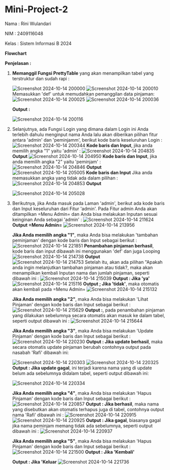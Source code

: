 # Mini-Project-2

Nama : Rini Wulandari

NIM : 2409116048

Kelas : Sistem Informasi B 2024

**Flowchart**

**Penjelasan :**
1. **Memanggil Fungsi PrettyTable** yang akan menampilkan tabel yang terstruktur dan sudah rapi :

   ![Screenshot 2024-10-14 200000](https://github.com/user-attachments/assets/99ff9c16-40d8-41d2-9e94-eb9950666e11)
   ![Screenshot 2024-10-14 200010](https://github.com/user-attachments/assets/add25e0d-17df-4d81-b003-b0f746a6bf4d)
   Memasukkan 'def' untuk memudahkan pemanggilan data pinjaman:
   ![Screenshot 2024-10-14 200025](https://github.com/user-attachments/assets/f645de89-c200-4044-91cb-2d398a8bce71)
   ![Screenshot 2024-10-14 200036](https://github.com/user-attachments/assets/676b2044-8646-40cf-92c2-21159d76df6f)

   **Output :**
   
   ![Screenshot 2024-10-14 200116](https://github.com/user-attachments/assets/426ca254-d292-47c5-9837-7da6fac15b54)

2. Selanjutnya, ada Fungsi Login yang dimana dalam Login ini Anda terlebih dahulu menginput nama Anda lalu akan diberikan pilihan fitur antara 'admin' dan 'peminjamm', berikut kode baris keseluruhan Login :
   ![Screenshot 2024-10-14 200344](https://github.com/user-attachments/assets/06324a96-617e-45e4-8c91-d1e730e10d98)
   **Kode baris dan Input**, jika anda memilih angka "1" yaitu 'admin' :
   ![Screenshot 2024-10-14 204835](https://github.com/user-attachments/assets/ef922d03-7f9b-43d5-93a1-87d50b941ad0)
   **Output**
   ![Screenshot 2024-10-14 204950](https://github.com/user-attachments/assets/83f80693-86a5-44f0-9c6d-cb876a18075d)
   **Kode baris dan Input**, jika anda memilih angka "2" yaitu 'peminjam' :
   ![Screenshot 2024-10-14 204846](https://github.com/user-attachments/assets/eb5cd895-8091-4aa1-8205-708ae0e28c15)
   **Output**
   ![Screenshot 2024-10-14 205005](https://github.com/user-attachments/assets/e76b7794-b809-4cc8-910f-4cfd763be20f)
   **Kode baris dan Input** Jika anda memasukkan angka yang tidak ada dalam pilihan :
   ![Screenshot 2024-10-14 204853](https://github.com/user-attachments/assets/c2f63b63-0d39-4b09-9201-0a4138f548f7)
   **Output**
   
   ![Screenshot 2024-10-14 205028](https://github.com/user-attachments/assets/06c9d1f9-5005-4408-9b4b-781fb157c275)

3. Berikutnya, jika Anda masuk pada Laman 'admin', berikut ada kode baris dan Input keseluruhan dari Fitur 'admin'. Pada Fitur admin Anda akan ditampilkan =Menu Admin= dan Anda bisa melakukan Inputan sesuai keinginan Anda sebagai 'admin' :
    ![Screenshot 2024-10-14 211624](https://github.com/user-attachments/assets/4640b949-2a51-411c-a895-02b4ce2a7327)
   **Output =Menu Admin=**
   ![Screenshot 2024-10-14 213956](https://github.com/user-attachments/assets/a190f5e2-7679-4f49-a9db-0c3ad82184e0)

   **Jika Anda memilih angka "1"**, maka Anda bisa melakukan 'tambahan peminjaman' dengan kode baris dan Input sebagai berikut :
   ![Screenshot 2024-10-14 221851](https://github.com/user-attachments/assets/f255c922-5119-4b76-9c21-04ce57f93a36)
   **Penambahan pinjaman berhasil**, kode baris dan input dibawah ini menggunakan 'def' dan juga Looping 
   ![Screenshot 2024-10-14 214738](https://github.com/user-attachments/assets/54830673-10f2-4962-8d9d-6745b573f828)
   **Output**
   ![Screenshot 2024-10-14 214753](https://github.com/user-attachments/assets/70cfa28b-75ab-47c5-8bd1-031a7aab25cd)
   Setelah itu, akan ada pilihan "Apakah anda ingin melanjutkan tambahan pinjaman atau tidak?, maka akan menampilkan kembali Inputan nama dan jumlah pinjaman, seperti dibawah ini :
   ![Screenshot 2024-10-14 215039](https://github.com/user-attachments/assets/663d2baf-fb89-4399-8ba3-e26f63224ba9)
   **Output : Jika 'ya'**
   ![Screenshot 2024-10-14 215116](https://github.com/user-attachments/assets/e5be2ee5-7029-4aaf-833d-7e01e0944d7d)
   **Output ; Jika 'tidak'**, maka otomatis akan kembali pada =Menu Admin=
   ![Screenshot 2024-10-14 215132](https://github.com/user-attachments/assets/55db44b2-1ee1-438d-8c22-87a6280e5e9f)

   **Jika Anda memilih angka "2"**, maka Anda bisa melakukan 'Lihat Pinjaman' dengan kode baris dan Input sebagai berikut :
   ![Screenshot 2024-10-14 215629](https://github.com/user-attachments/assets/b488f31e-8e14-48ce-8d01-64290d17ca98)
   **Output :**, pada penambahan pinjaman yang dilakukan sebelumnya secara otomatis akan masuk ke dalam tabel, seperti output dibawah ini :
   ![Screenshot 2024-10-14 215644](https://github.com/user-attachments/assets/e698ea7d-9adc-4861-a0b6-0514d381396e)

    **Jika Anda memilih angka "3"**, maka Anda bisa melakukan 'Update Pinjaman' dengan kode baris dan Input sebagai berikut :
   ![Screenshot 2024-10-14 220230](https://github.com/user-attachments/assets/b87649d4-6cdc-4080-a527-f5ed0b64d40f)
   **Output : Jika update berhasil**, maka secara otomatis update pinjaman berubah contohnya output pada nasabah 'Rafi' dibawah ini:
   
   ![Screenshot 2024-10-14 220303](https://github.com/user-attachments/assets/2375b691-f4c1-40cb-99f3-34bda0063675)
   ![Screenshot 2024-10-14 220325](https://github.com/user-attachments/assets/3deac43c-d609-4efd-b7d7-c2d1b293a9e4)
   **Output : Jika update gagal**, ini terjadi karena nama yang di update belum ada sebelumnya didalam tabel, seperti output dibawah ini:
   
   ![Screenshot 2024-10-14 220334](https://github.com/user-attachments/assets/3c0d1d35-b484-4dd8-b0f0-2f935a2a7719)

   **Jika Anda memilih angka "4"**, maka Anda bisa melakukan 'Hapus Pinjaman' dengan kode baris dan Input sebagai berikut :
   ![Screenshot 2024-10-14 220857](https://github.com/user-attachments/assets/3c8766c0-64c4-4b8d-97bb-cb77250f40ba)
   **Output : Jika berhasil**, maka nama yang disebutkan akan otomatis terhapus juga di tabel, contohnya output nama 'Rafi' dibawah ini :
   ![Screenshot 2024-10-14 220915](https://github.com/user-attachments/assets/f4b192d4-3f0d-40df-8c24-d48dfcbaf5e0)
   ![Screenshot 2024-10-14 220925](https://github.com/user-attachments/assets/40498c24-ddeb-4813-83ec-d2b91fc379a1)
   **Output : Jika gagal**, biasanya gagal jika nama peminjam memang tidak ada sebelumnya, seperti output dibawah ini :
   ![Screenshot 2024-10-14 220937](https://github.com/user-attachments/assets/be7ecf52-1529-44eb-9e16-460491b95bd3)

   **Jika Anda memilih angka "5"**, maka Anda bisa melakukan 'Hapus Pinjaman' dengan kode baris dan Input sebagai berikut :
   ![Screenshot 2024-10-14 221500](https://github.com/user-attachments/assets/22a2b975-2bdf-472b-b81c-54cee7d89b87)
   **Output : Jika 'Kembali'**

   **Output : Jika 'Keluar**
   ![Screenshot 2024-10-14 221736](https://github.com/user-attachments/assets/95468394-035b-4732-bdd4-d4e95884116a)

   

   






   






   
   





   












